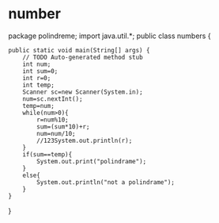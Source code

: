 # number
package polindreme;
import java.util.*;
public class numbers {

	public static void main(String[] args) {
		// TODO Auto-generated method stub
		int num;
		int sum=0;
		int r=0;
		int temp;
		Scanner sc=new Scanner(System.in);
		num=sc.nextInt();
		temp=num;
		while(num>0){
			r=num%10;
			sum=(sum*10)+r;
			num=num/10;
			//123System.out.println(r);
		}
		if(sum==temp){
			System.out.print("polindrame");
		}
		else{
			System.out.println("not a polindrame");
		}
	}

}
